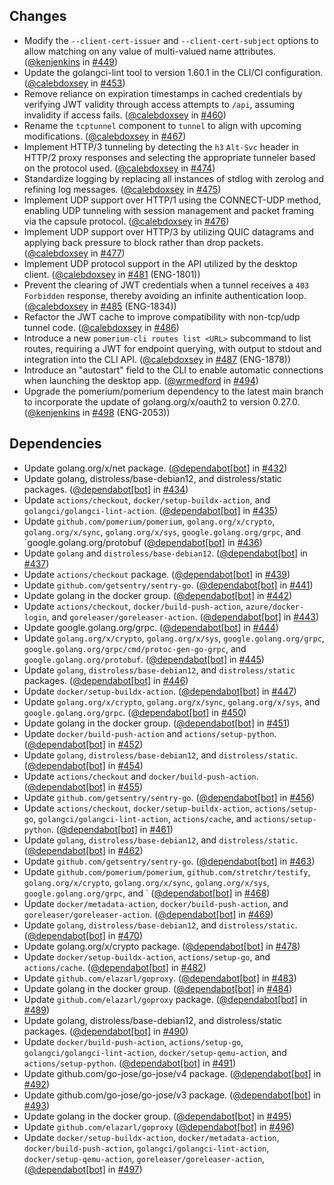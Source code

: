 ## Changes

- Modify the `--client-cert-issuer` and `--client-cert-subject` options to allow matching on any value of multi-valued name attributes. ([@kenjenkins](https://github.com/kenjenkins) in [#449](https://github.com/pomerium/cli/pull/449))
- Update the golangci-lint tool to version 1.60.1 in the CLI/CI configuration. ([@calebdoxsey](https://github.com/calebdoxsey) in [#453](https://github.com/pomerium/cli/pull/453))
- Remove reliance on expiration timestamps in cached credentials by verifying JWT validity through access attempts to `/api`, assuming invalidity if access fails. ([@calebdoxsey](https://github.com/calebdoxsey) in [#460](https://github.com/pomerium/cli/pull/460))
- Rename the `tcptunnel` component to `tunnel` to align with upcoming modifications. ([@calebdoxsey](https://github.com/calebdoxsey) in [#467](https://github.com/pomerium/cli/pull/467))
- Implement HTTP/3 tunneling by detecting the `h3` `Alt-Svc` header in HTTP/2 proxy responses and selecting the appropriate tunneler based on the protocol used. ([@calebdoxsey](https://github.com/calebdoxsey) in [#474](https://github.com/pomerium/cli/pull/474))
- Standardize logging by replacing all instances of stdlog with zerolog and refining log messages. ([@calebdoxsey](https://github.com/calebdoxsey) in [#475](https://github.com/pomerium/cli/pull/475))
- Implement UDP support over HTTP/1 using the CONNECT-UDP method, enabling UDP tunneling with session management and packet framing via the capsule protocol. ([@calebdoxsey](https://github.com/calebdoxsey) in [#476](https://github.com/pomerium/cli/pull/476))
- Implement UDP support over HTTP/3 by utilizing QUIC datagrams and applying back pressure to block rather than drop packets. ([@calebdoxsey](https://github.com/calebdoxsey) in [#477](https://github.com/pomerium/cli/pull/477))
- Implement UDP protocol support in the API utilized by the desktop client. ([@calebdoxsey](https://github.com/calebdoxsey) in [#481](https://github.com/pomerium/cli/pull/481) (ENG-1801))
- Prevent the clearing of JWT credentials when a tunnel receives a `403 Forbidden` response, thereby avoiding an infinite authentication loop. ([@calebdoxsey](https://github.com/calebdoxsey) in [#485](https://github.com/pomerium/cli/pull/485) (ENG-1834))
- Refactor the JWT cache to improve compatibility with non-tcp/udp tunnel code. ([@calebdoxsey](https://github.com/calebdoxsey) in [#486](https://github.com/pomerium/cli/pull/486))
- Introduce a new `pomerium-cli routes list <URL>` subcommand to list routes, requiring a JWT for endpoint querying, with output to stdout and integration into the CLI API. ([@calebdoxsey](https://github.com/calebdoxsey) in [#487](https://github.com/pomerium/cli/pull/487) (ENG-1878))
- Introduce an "autostart" field to the CLI to enable automatic connections when launching the desktop app. ([@wrmedford](https://github.com/wrmedford) in [#494](https://github.com/pomerium/cli/pull/494))
- Upgrade the pomerium/pomerium dependency to the latest main branch to incorporate the update of golang.org/x/oauth2 to version 0.27.0. ([@kenjenkins](https://github.com/kenjenkins) in [#498](https://github.com/pomerium/cli/pull/498) (ENG-2053))

## Dependencies

- Update golang.org/x/net package. ([@dependabot[bot]](https://github.com/dependabot[bot]) in [#432](https://github.com/pomerium/cli/pull/432))
- Update golang, distroless/base-debian12, and distroless/static packages. ([@dependabot[bot]](https://github.com/dependabot[bot]) in [#434](https://github.com/pomerium/cli/pull/434))
- Update `actions/checkout`, `docker/setup-buildx-action`, and `golangci/golangci-lint-action`. ([@dependabot[bot]](https://github.com/dependabot[bot]) in [#435](https://github.com/pomerium/cli/pull/435))
- Update `github.com/pomerium/pomerium`, `golang.org/x/crypto`, `golang.org/x/sync`, `golang.org/x/sys`, `google.golang.org/grpc`, and `google.golang.org/protobuf ([@dependabot[bot]](https://github.com/dependabot[bot]) in [#436](https://github.com/pomerium/cli/pull/436))
- Update `golang` and `distroless/base-debian12`. ([@dependabot[bot]](https://github.com/dependabot[bot]) in [#437](https://github.com/pomerium/cli/pull/437))
- Update `actions/checkout` package. ([@dependabot[bot]](https://github.com/dependabot[bot]) in [#439](https://github.com/pomerium/cli/pull/439))
- Update `github.com/getsentry/sentry-go`. ([@dependabot[bot]](https://github.com/dependabot[bot]) in [#441](https://github.com/pomerium/cli/pull/441))
- Update golang in the docker group. ([@dependabot[bot]](https://github.com/dependabot[bot]) in [#442](https://github.com/pomerium/cli/pull/442))
- Update `actions/checkout`, `docker/build-push-action`, `azure/docker-login`, and `goreleaser/goreleaser-action`. ([@dependabot[bot]](https://github.com/dependabot[bot]) in [#443](https://github.com/pomerium/cli/pull/443))
- Update google.golang.org/grpc. ([@dependabot[bot]](https://github.com/dependabot[bot]) in [#444](https://github.com/pomerium/cli/pull/444))
- Update `golang.org/x/crypto`, `golang.org/x/sys`, `google.golang.org/grpc`, `google.golang.org/grpc/cmd/protoc-gen-go-grpc`, and `google.golang.org/protobuf`. ([@dependabot[bot]](https://github.com/dependabot[bot]) in [#445](https://github.com/pomerium/cli/pull/445))
- Update `golang`, `distroless/base-debian12`, and `distroless/static` packages. ([@dependabot[bot]](https://github.com/dependabot[bot]) in [#446](https://github.com/pomerium/cli/pull/446))
- Update `docker/setup-buildx-action`. ([@dependabot[bot]](https://github.com/dependabot[bot]) in [#447](https://github.com/pomerium/cli/pull/447))
- Update `golang.org/x/crypto`, `golang.org/x/sync`, `golang.org/x/sys`, and `google.golang.org/grpc`. ([@dependabot[bot]](https://github.com/dependabot[bot]) in [#450](https://github.com/pomerium/cli/pull/450))
- Update golang in the docker group. ([@dependabot[bot]](https://github.com/dependabot[bot]) in [#451](https://github.com/pomerium/cli/pull/451))
- Update `docker/build-push-action` and `actions/setup-python`. ([@dependabot[bot]](https://github.com/dependabot[bot]) in [#452](https://github.com/pomerium/cli/pull/452))
- Update `golang`, `distroless/base-debian12`, and `distroless/static`. ([@dependabot[bot]](https://github.com/dependabot[bot]) in [#454](https://github.com/pomerium/cli/pull/454))
- Update `actions/checkout` and `docker/build-push-action`. ([@dependabot[bot]](https://github.com/dependabot[bot]) in [#455](https://github.com/pomerium/cli/pull/455))
- Update `github.com/getsentry/sentry-go`. ([@dependabot[bot]](https://github.com/dependabot[bot]) in [#456](https://github.com/pomerium/cli/pull/456))
- Update `actions/checkout`, `docker/setup-buildx-action`, `actions/setup-go`, `golangci/golangci-lint-action`, `actions/cache`, and `actions/setup-python`. ([@dependabot[bot]](https://github.com/dependabot[bot]) in [#461](https://github.com/pomerium/cli/pull/461))
- Update `golang`, `distroless/base-debian12`, and `distroless/static`. ([@dependabot[bot]](https://github.com/dependabot[bot]) in [#462](https://github.com/pomerium/cli/pull/462))
- Update `github.com/getsentry/sentry-go`. ([@dependabot[bot]](https://github.com/dependabot[bot]) in [#463](https://github.com/pomerium/cli/pull/463))
- Update `github.com/pomerium/pomerium`, `github.com/stretchr/testify`, `golang.org/x/crypto`, `golang.org/x/sync`, `golang.org/x/sys`, `google.golang.org/grpc`, and ` ([@dependabot[bot]](https://github.com/dependabot[bot]) in [#468](https://github.com/pomerium/cli/pull/468))
- Update `docker/metadata-action`, `docker/build-push-action`, and `goreleaser/goreleaser-action`. ([@dependabot[bot]](https://github.com/dependabot[bot]) in [#469](https://github.com/pomerium/cli/pull/469))
- Update `golang`, `distroless/base-debian12`, and `distroless/static`. ([@dependabot[bot]](https://github.com/dependabot[bot]) in [#470](https://github.com/pomerium/cli/pull/470))
- Update golang.org/x/crypto package. ([@dependabot[bot]](https://github.com/dependabot[bot]) in [#478](https://github.com/pomerium/cli/pull/478))
- Update `docker/setup-buildx-action`, `actions/setup-go`, and `actions/cache`. ([@dependabot[bot]](https://github.com/dependabot[bot]) in [#482](https://github.com/pomerium/cli/pull/482))
- Update `github.com/elazarl/goproxy`. ([@dependabot[bot]](https://github.com/dependabot[bot]) in [#483](https://github.com/pomerium/cli/pull/483))
- Update golang in the docker group. ([@dependabot[bot]](https://github.com/dependabot[bot]) in [#484](https://github.com/pomerium/cli/pull/484))
- Update `github.com/elazarl/goproxy` package. ([@dependabot[bot]](https://github.com/dependabot[bot]) in [#489](https://github.com/pomerium/cli/pull/489))
- Update golang, distroless/base-debian12, and distroless/static packages. ([@dependabot[bot]](https://github.com/dependabot[bot]) in [#490](https://github.com/pomerium/cli/pull/490))
- Update `docker/build-push-action`, `actions/setup-go`, `golangci/golangci-lint-action`, `docker/setup-qemu-action`, and `actions/setup-python`. ([@dependabot[bot]](https://github.com/dependabot[bot]) in [#491](https://github.com/pomerium/cli/pull/491))
- Update github.com/go-jose/go-jose/v4 package. ([@dependabot[bot]](https://github.com/dependabot[bot]) in [#492](https://github.com/pomerium/cli/pull/492))
- Update github.com/go-jose/go-jose/v3 package. ([@dependabot[bot]](https://github.com/dependabot[bot]) in [#493](https://github.com/pomerium/cli/pull/493))
- Update golang in the docker group. ([@dependabot[bot]](https://github.com/dependabot[bot]) in [#495](https://github.com/pomerium/cli/pull/495))
- Update `github.com/elazarl/goproxy` ([@dependabot[bot]](https://github.com/dependabot[bot]) in [#496](https://github.com/pomerium/cli/pull/496))
- Update `docker/setup-buildx-action`, `docker/metadata-action`, `docker/build-push-action`, `golangci/golangci-lint-action`, `docker/setup-qemu-action`, `goreleaser/goreleaser-action`, ([@dependabot[bot]](https://github.com/dependabot[bot]) in [#497](https://github.com/pomerium/cli/pull/497))
